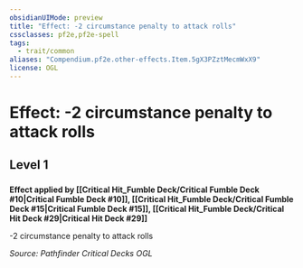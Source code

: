 ```yaml
---
obsidianUIMode: preview
title: "Effect: -2 circumstance penalty to attack rolls"
cssclasses: pf2e,pf2e-spell
tags:
  - trait/common
aliases: "Compendium.pf2e.other-effects.Item.5gX3PZztMecmWxX9"
license: OGL
---
```

# Effect: -2 circumstance penalty to attack rolls
## Level 1
### 






**Effect applied by [[Critical Hit_Fumble Deck/Critical Fumble Deck #10|Critical Fumble Deck #10]], [[Critical Hit_Fumble Deck/Critical Fumble Deck #15|Critical Fumble Deck #15]], [[Critical Hit_Fumble Deck/Critical Hit Deck #29|Critical Hit Deck #29]]**

\-2 circumstance penalty to attack rolls

*Source: Pathfinder Critical Decks*
*OGL*